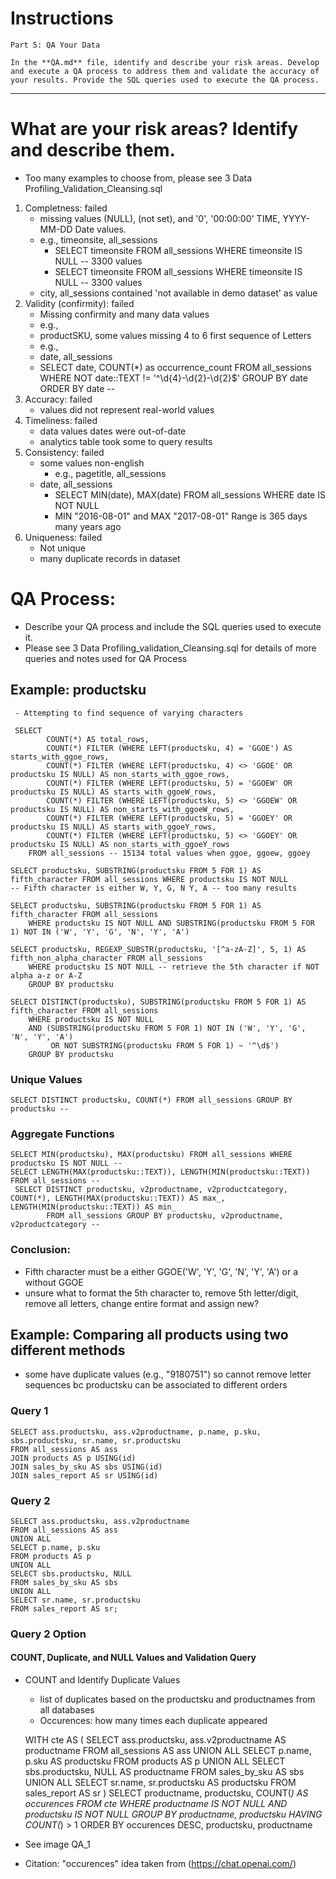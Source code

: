 # Instructions

    Part 5: QA Your Data
    
    In the **QA.md** file, identify and describe your risk areas. Develop and execute a QA process to address them and validate the accuracy of your results. Provide the SQL queries used to execute the QA process.

---------------------------------------------------------------------------------------------------------------------------

# What are your risk areas? Identify and describe them.
- Too many examples to choose from, please see 3 Data Profiling_Validation_Cleansing.sql

1. Completness: failed
   - missing values (NULL), (not set), and '0', '00:00:00' TIME, YYYY-MM-DD Date values.
   	- e.g., timeonsite, all_sessions
   		- SELECT timeonsite FROM all_sessions WHERE timeonsite IS NULL -- 3300 values
   	 	- SELECT timeonsite FROM all_sessions WHERE timeonsite IS NULL -- 3300 values
   	- city, all_sessions contained 'not available in demo dataset' as value
3. Validity (confirmity): failed
   - Missing confirmity and many data values
   - e.g.,
   	- productSKU, some values missing 4 to 6 first sequence of Letters
   - e.g.,
   	- date, all_sessions
   	- SELECT date, COUNT(*) as occurrence_count FROM all_sessions WHERE NOT date::TEXT != '^\d{4}-\d{2}-\d{2}$' GROUP 		BY date ORDER BY date -- 
4. Accuracy: failed
   - values did not represent real-world values
5. Timeliness: failed
   - data values dates were out-of-date
   - analytics table took some to query results
9. Consistency: failed
	- some values non-english
		- e.g., pagetitle, all_sessions
	- date, all_sessions
		- SELECT MIN(date), MAX(date) FROM all_sessions WHERE date IS NOT NULL
		- MIN "2016-08-01" and MAX "2017-08-01" Range is 365 days many years ago
10. Uniqueness: failed
    - Not unique
    - many duplicate records in dataset


# QA Process:
- Describe your QA process and include the SQL queries used to execute it.
 - Please see 3 Data Profiling_validation_Cleansing.sql for details of more queries and notes used for QA Process
 
## Example: productsku
     - Attempting to find sequence of varying characters

     SELECT
      		COUNT(*) AS total_rows,
      		COUNT(*) FILTER (WHERE LEFT(productsku, 4) = 'GGOE') AS starts_with_ggoe_rows,
      		COUNT(*) FILTER (WHERE LEFT(productsku, 4) <> 'GGOE' OR productsku IS NULL) AS non_starts_with_ggoe_rows,
    		COUNT(*) FILTER (WHERE LEFT(productsku, 5) = 'GGOEW' OR productsku IS NULL) AS starts_with_ggoeW_rows,
    		COUNT(*) FILTER (WHERE LEFT(productsku, 5) <> 'GGOEW' OR productsku IS NULL) AS non_starts_with_ggoeW_rows,
    		COUNT(*) FILTER (WHERE LEFT(productsku, 5) = 'GGOEY' OR productsku IS NULL) AS starts_with_ggoeY_rows,
    		COUNT(*) FILTER (WHERE LEFT(productsku, 5) <> 'GGOEY' OR productsku IS NULL) AS non_starts_with_ggoeY_rows
    	FROM all_sessions -- 15134 total values when ggoe, ggoew, ggoey
	
    SELECT productsku, SUBSTRING(productsku FROM 5 FOR 1) AS fifth_character FROM all_sessions WHERE productsku IS NOT NULL
    -- Fifth character is either W, Y, G, N Y, A -- too many results
    
    SELECT productsku, SUBSTRING(productsku FROM 5 FOR 1) AS fifth_character FROM all_sessions
        WHERE productsku IS NOT NULL AND SUBSTRING(productsku FROM 5 FOR 1) NOT IN ('W', 'Y', 'G', 'N', 'Y', 'A')
    
    SELECT productsku, REGEXP_SUBSTR(productsku, '[^a-zA-Z]', 5, 1) AS fifth_non_alpha_character FROM all_sessions
        WHERE productsku IS NOT NULL -- retrieve the 5th character if NOT alpha a-z or A-Z
        GROUP BY productsku
    
    SELECT DISTINCT(productsku), SUBSTRING(productsku FROM 5 FOR 1) AS fifth_character FROM all_sessions
        WHERE productsku IS NOT NULL
        AND (SUBSTRING(productsku FROM 5 FOR 1) NOT IN ('W', 'Y', 'G', 'N', 'Y', 'A')
             OR NOT SUBSTRING(productsku FROM 5 FOR 1) ~ '^\d$')
        GROUP BY productsku

### Unique Values
    SELECT DISTINCT productsku, COUNT(*) FROM all_sessions GROUP BY productsku --


### Aggregate Functions
    SELECT MIN(productsku), MAX(productsku) FROM all_sessions WHERE productsku IS NOT NULL --
	SELECT LENGTH(MAX(productsku::TEXT)), LENGTH(MIN(productsku::TEXT)) FROM all_sessions -- 
     SELECT DISTINCT productsku, v2productname, v2productcategory, COUNT(*), LENGTH(MAX(productsku::TEXT)) AS max_, LENGTH(MIN(productsku::TEXT)) AS min_
    		FROM all_sessions GROUP BY productsku, v2productname, v2productcategory --

### Conclusion:
- Fifth character must be a either GGOE('W', 'Y', 'G', 'N', 'Y', 'A') or a without GGOE
- unsure what to format the 5th character to, remove 5th letter/digit, remove all letters, change entire format and assign new?

## Example: Comparing all products using two different methods
- some have duplicate values (e.g., "9180751") so cannot remove letter sequences bc productsku can be associated to different orders

### Query 1

	SELECT ass.productsku, ass.v2productname, p.name, p.sku, sbs.productsku, sr.name, sr.productsku
	FROM all_sessions AS ass
	JOIN products AS p USING(id)
	JOIN sales_by_sku AS sbs USING(id)
	JOIN sales_report AS sr USING(id)
	
### Query 2	

 	SELECT ass.productsku, ass.v2productname
	FROM all_sessions AS ass
	UNION ALL
	SELECT p.name, p.sku
	FROM products AS p
	UNION ALL
	SELECT sbs.productsku, NULL
	FROM sales_by_sku AS sbs
	UNION ALL
	SELECT sr.name, sr.productsku
	FROM sales_report AS sr;

### Query 2 Option
#### COUNT, Duplicate, and NULL Values and Validation Query
- COUNT and Identify Duplicate Values
	- list of duplicates based on the productsku and productnames from all databases
 	-  Occurences: how many times each duplicate appeared

	WITH cte AS (
	SELECT ass.productsku, ass.v2productname AS productname
	FROM all_sessions AS ass
	UNION ALL
	SELECT p.name, p.sku AS productsku
	FROM products AS p
	UNION ALL
	SELECT sbs.productsku, NULL AS productname
	FROM sales_by_sku AS sbs
	UNION ALL
	SELECT sr.name, sr.productsku AS productsku
	FROM sales_report AS sr
	)
	SELECT productname, productsku, COUNT(*) AS occurences FROM cte
	WHERE productname IS NOT NULL
		AND productsku IS NOT NULL
	GROUP BY productname, productsku
	HAVING COUNT(*) > 1
	ORDER BY occurences DESC, productsku, productname

 - See image QA_1
 - Citation: "occurences" idea taken from (https://chat.openai.com/)
